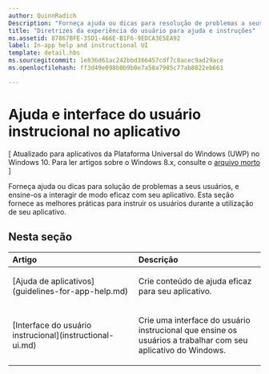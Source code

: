 ```yaml
---
author: QuinnRadich
Description: "Forneça ajuda ou dicas para resolução de problemas a seus usuários, e ensine a eles como interagir de modo eficaz com seu aplicativo. Esta seção fornece as melhores práticas para instruir os usuários durante a utilização de seu aplicativo."
title: "Diretrizes da experiência do usuário para ajuda e instruções"
ms.assetid: 87867BFE-35D1-466E-B1F6-9EDCA3E5EA92
label: In-app help and instructional UI
template: detail.hbs
ms.sourcegitcommit: 1e836d61ac242bbd366457cdf7c8acec9ad29ace
ms.openlocfilehash: ff3d49e098b0b9b0e7a58a7985c77ab8022eb661

---
```


# Ajuda e interface do usuário instrucional no aplicativo 


\[ Atualizado para aplicativos da Plataforma Universal do Windows (UWP) no Windows 10. Para ler artigos sobre o Windows 8.x, consulte o [arquivo morto](http://go.microsoft.com/fwlink/p/?linkid=619132) \]

Forneça ajuda ou dicas para solução de problemas a seus usuários, e ensine-os a interagir de modo eficaz com seu aplicativo. Esta seção fornece as melhores práticas para instruir os usuários durante a utilização de seu aplicativo.
## Nesta seção
<table>
<colgroup>
<col width="50%" />
<col width="50%" />
</colgroup>
<thead>
<tr class="header">
<th align="left">Artigo</th>
<th align="left">Descrição</th>
</tr>
</thead>
<tbody>
<tr class="odd">
<td align="left"><p>[Ajuda de aplicativos](guidelines-for-app-help.md)</p></td>
<td align="left"><p>Crie conteúdo de ajuda eficaz para seu aplicativo.</p></td>
</tr>
<tr class="even">
<td align="left"><p>[Interface do usuário instrucional](instructional-ui.md)</p></td>
<td align="left"><p>Crie uma interface do usuário instrucional que ensine os usuários a trabalhar com seu aplicativo do Windows.</p></td>
</tr>
</tbody>
</table>







<!--HONumber=Jun16_HO5-->


